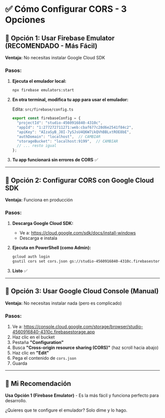 # ✅ Cómo Configurar CORS - 3 Opciones

## 🎯 Opción 1: Usar Firebase Emulator (RECOMENDADO - Más Fácil)

**Ventaja:** No necesitas instalar Google Cloud SDK

### Pasos:

1. **Ejecuta el emulador local:**
   ```bash
   npx firebase emulators:start
   ```

2. **En otra terminal, modifica tu app para usar el emulador:**
   
   Edita: `src/firebase/config.ts`
   ```typescript
   export const firebaseConfig = {
     "projectId": "studio-4560916840-4310c",
     "appId": "1:277272711271:web:cbaf677c28d6e2541f84c2",
     "apiKey": "AIzaSyB_J8I-7ySJsU4Q6W7ikQVhBBLxtROE8bE",
     "authDomain": "localhost",  // CAMBIAR
     "storageBucket": "localhost:9199",  // CAMBIAR
     // ... resto igual
   };
   ```

3. **Tu app funcionará sin errores de CORS** ✅

---

## 🎯 Opción 2: Configurar CORS con Google Cloud SDK

**Ventaja:** Funciona en producción

### Pasos:

1. **Descarga Google Cloud SDK:**
   - Ve a: https://cloud.google.com/sdk/docs/install-windows
   - Descarga e instala

2. **Ejecuta en PowerShell (como Admin):**
   ```bash
   gcloud auth login
   gsutil cors set cors.json gs://studio-4560916840-4310c.firebasestorage.app
   ```

3. **Listo** ✅

---

## 🎯 Opción 3: Usar Google Cloud Console (Manual)

**Ventaja:** No necesitas instalar nada (pero es complicado)

### Pasos:

1. Ve a: https://console.cloud.google.com/storage/browser/studio-4560916840-4310c.firebasestorage.app
2. Haz clic en el bucket
3. Pestaña **"Configuration"**
4. Busca **"Cross-origin resource sharing (CORS)"** (haz scroll hacia abajo)
5. Haz clic en **"Edit"**
6. Pega el contenido de `cors.json`
7. Guarda

---

## 🚀 Mi Recomendación

**Usa Opción 1 (Firebase Emulator)** - Es la más fácil y funciona perfecto para desarrollo.

¿Quieres que te configure el emulador? Solo dime y lo hago.


